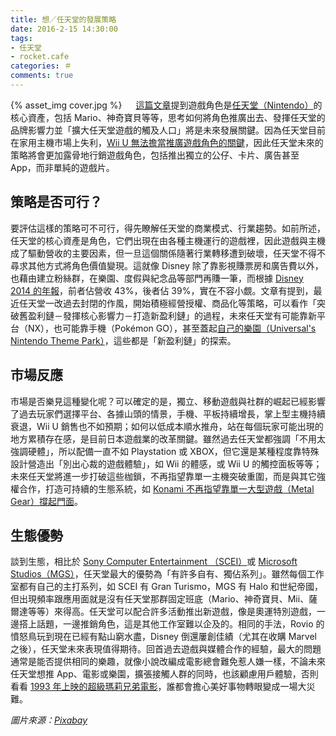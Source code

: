 ```yaml
---
title: 想／任天堂的發展策略
date: 2016-2-15 14:30:00
tags: 
- 任天堂
- rocket.cafe
categories: ＃
comments: true
---
```

{% asset_img cover.jpg %}
　
[這篇文章](http://rocket.cafe/talks/44942)提到遊戲角色是[任天堂（Nintendo）](https://zh.wikipedia.org/zh-hant/任天堂)的核心資產，包括 Mario、神奇寶貝等等，思考如何將角色推廣出去、發揮任天堂的品牌影響力並「擴大任天堂遊戲的觸及人口」將是未來發展關鍵。因為任天堂目前在家用主機市場上失利，[Wii U 無法擔當推廣遊戲角色的關鍵](http://wii.tgbus.com.tw/gongluemiji/20150703/722218.html)，因此任天堂未來的策略將會更加露骨地行銷遊戲角色，包括推出獨立的公仔、卡片、廣告甚至 App，而非單純的遊戲片。<!--more-->
　
## 策略是否可行？
要評估這樣的策略可不可行，得先瞭解任天堂的商業模式、行業趨勢。如前所述，任天堂的核心資產是角色，它們出現在由各種主機運行的遊戲裡，因此遊戲與主機成了驅動營收的主要因素，但一旦這個關係隨著行業轉移遭到破壞，任天堂不得不尋求其他方式將角色價值變現。這就像 Disney 除了靠影視賺票房和廣告費以外，也藉由建立粉絲群，在樂園、度假與紀念品等部門再賺一筆，而根據 [Disney 2014 的年報](http://www.fool.com/investing/general/2014/12/17/2-things-walt-disney-co-investors-will-be-watching.aspx)，前者佔營收 43%，後者佔 39%，實在不容小覷。文章有提到，最近任天堂一改過去封閉的作風，開始積極經營授權、商品化等策略，可以看作「突破舊盈利鏈－發揮核心影響力－打造新盈利鏈」的過程，未來任天堂有可能靠新平台（NX），也可能靠手機（Pokémon GO），甚至蓋起[自己的樂園（Universal's Nintendo Theme Park）](http://www.forbes.com/sites/insertcoin/2015/05/08/the-attractions-we-have-to-see-at-universals-nintendo-theme-park/)，這些都是「新盈利鏈」的探索。

## 市場反應
市場是否樂見這種變化呢？可以確定的是，獨立、移動遊戲與社群的崛起已經影響了過去玩家們選擇平台、各據山頭的情景，手機、平板持續增長，掌上型主機持續衰退，Wii U 銷售也不如預期；如何以低成本順水推舟，站在每個玩家可能出現的地方累積存在感，是目前日本遊戲業的改革關鍵。雖然過去任天堂都強調「不用太強調硬體」，所以配備一直不如 Playstation 或 XBOX，但它還是某種程度靠特殊設計營造出「別出心裁的遊戲體驗」，如 Wii 的體感，或 Wii U 的觸控面板等等；未來任天堂將進一步打破這些枷鎖，不再指望靠單一主機突破重圍，而是與其它強權合作，打造可持續的生態系統，如 [Konami 不再指望靠單一大型遊戲（Metal Gear）撐起門面](http://www.newyorker.com/tech/elements/why-did-hideo-kojima-leave-konami)。

## 生態優勢
談到生態，相比於 [Sony Computer Entertainment （SCEI）](https://en.wikipedia.org/wiki/Sony_Computer_Entertainment)或 [Microsoft Studios（MGS）](https://en.wikipedia.org/wiki/Microsoft_Studios)，任天堂最大的優勢為「有許多自有、獨佔系列」。雖然每個工作室都有自己的主打系列，如 SCEI 有 Gran Turismo，MGS 有 Halo 和世紀帝國，但出現頻率跟應用面就是沒有任天堂那群固定班底（Mario、神奇寶貝、Mii、薩爾達等等）來得高。任天堂可以配合許多活動推出新遊戲，像是奧運特別遊戲，一邊搭上話題，一邊推銷角色，這是其他工作室難以企及的。相同的手法，Rovio 的憤怒鳥玩到現在已經有點山窮水盡，Disney 倒還屢創佳績（尤其在收購 Marvel 之後），任天堂未來表現值得期待。回首過去遊戲與媒體合作的經驗，最大的問題通常是能否提供相同的樂趣，就像小說改編成電影總會難免惹人嫌一樣，不論未來任天堂想推 App、電影或樂園，擴張接觸人群的同時，也該顧慮用戶體驗，否則看看 [1993 年上映的超級瑪莉兄弟電影](https://www.youtube.com/watch?v=wtMZKYnLg5c)，誰都會擔心美好事物轉眼變成一場大災難。

*圖片來源：[Pixabay](https://pixabay.com/)*